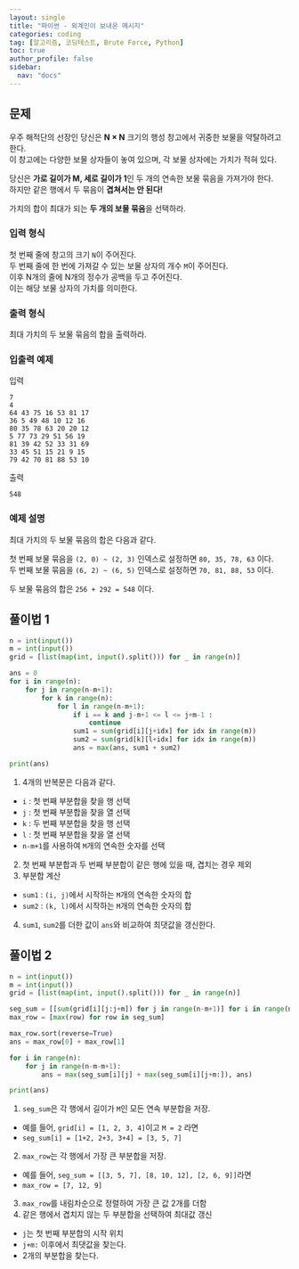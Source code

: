 ```yaml
---
layout: single
title: "파이썬 - 외계인이 보내온 메시지"
categories: coding
tag: [알고리즘, 코딩테스트, Brute Force, Python]
toc: true
author_profile: false
sidebar:
  nav: "docs"
---
```


## 문제
우주 해적단의 선장인 당신은 **N × N** 크기의 행성 창고에서 귀중한 보물을 약탈하려고 한다. <br>
이 창고에는 다양한 보물 상자들이 놓여 있으며, 각 보물 상자에는 가치가 적혀 있다.

당신은 **가로 길이가 M, 세로 길이가 1**인 두 개의 연속한 보물 묶음을 가져가야 한다.<br>
하지만 같은 행에서 두 묶음이 **겹쳐서는 안 된다!**

가치의 합이 최대가 되는 **두 개의 보물 묶음**을 선택하라.

### 입력 형식
첫 번째 줄에 창고의 크기 `N`이 주어진다. <br>
두 번째 줄에 한 번에 가져갈 수 있는 보물 상자의 개수 `M`이 주어진다. <br>
이후 N개의 줄에 N개의 정수가 공백을 두고 주어진다.<br>
이는 해당 보물 상자의 가치를 의미한다.

### 출력 형식
최대 가치의 두 보물 묶음의 합을 출력하라.

### 입출력 예제
입력
```
7
4
64 43 75 16 53 81 17 
36 5 49 48 10 12 16 
80 35 78 63 20 20 12 
5 77 73 29 51 56 19 
81 39 42 52 33 31 69 
33 45 51 15 21 9 15 
79 42 70 81 88 53 10 
```
출력
```
548
```

### 예제 설명
최대 가치의 두 보물 묶음의 합은 다음과 같다.

첫 번째 보물 묶음을 `(2, 0) ~ (2, 3)` 인덱스로 설정하면 `80, 35, 78, 63` 이다.<br>
두 번째 보물 묶음을 `(6, 2) ~ (6, 5)` 인덱스로 설정하면 `70, 81, 88, 53` 이다.

두 보물 묶음의 합은 `256 + 292 = 548` 이다.


## 풀이법 1
```python
n = int(input())
m = int(input())
grid = [list(map(int, input().split())) for _ in range(n)]

ans = 0
for i in range(n):
    for j in range(n-m+1):
        for k in range(n):
            for l in range(n-m+1):
                if i == k and j-m+1 <= l <= j+m-1 :
                    continue
                sum1 = sum(grid[i][j+idx] for idx in range(m))
                sum2 = sum(grid[k][l+idx] for idx in range(m))
                ans = max(ans, sum1 + sum2)

print(ans)
```

1. 4개의 반복문은 다음과 같다.
  - `i` : 첫 번째 부분합을 찾을 행 선택
  - `j` : 첫 번째 부분합을 찾을 열 선택
  - `k` : 두 번째 부분합을 찾을 행 선택
  - `l` : 첫 번째 부분합을 찾을 열 선택
  - `n-m+1`를 사용하여 `M`개의 연속한 숫자를 선택
2. 첫 번째 부분합과 두 번째 부분합이 같은 행에 있을 때, 겹치는 경우 제외
3. 부분합 계산
  - `sum1` : `(i, j)`에서 시작하는 `M`개의 연속한 숫자의 합
  - `sum2` : `(k, l)`에서 시작하는 `M`개의 연속한 숫자의 합
4. `sum1`, `sum2`를 더한 값이 `ans`와 비교하여 최댓값을 갱신한다.

## 풀이법 2
```python
n = int(input())
m = int(input())
grid = [list(map(int, input().split())) for _ in range(n)]

seg_sum = [[sum(grid[i][j:j+m]) for j in range(n-m+1)] for i in range(n)]
max_row = [max(row) for row in seg_sum]

max_row.sort(reverse=True)
ans = max_row[0] + max_row[1]

for i in range(n):
    for j in range(n-m-m+1):
        ans = max(seg_sum[i][j] + max(seg_sum[i][j+m:]), ans)

print(ans)
```

1. `seg_sum`은 각 행에서 길이가 `M`인 모든 연속 부분합을 저장.
  - 예를 들어, `grid[i] = [1, 2, 3, 4]`이고 `M = 2` 라면
  - `seg_sum[i] = [1+2, 2+3, 3+4] = [3, 5, 7]`
2. `max_row`는 각 행에서 가장 큰 부분합을 저장.
  - 예를 들어, `seg_sum = [[3, 5, 7], [8, 10, 12], [2, 6, 9]]`라면
  - `max_row = [7, 12, 9]`
3. `max_row`를 내림차순으로 정렬하여 가장 큰 값 2개를 더함
4. 같은 행에서 겹치지 않는 두 부분합을 선택하여 최대값 갱신
  - `j`는 첫 번째 부분합의 시작 위치
  - `j+m:` 이후에서 최댓값을 찾는다.
  - 2개의 부분합을 찾는다.

